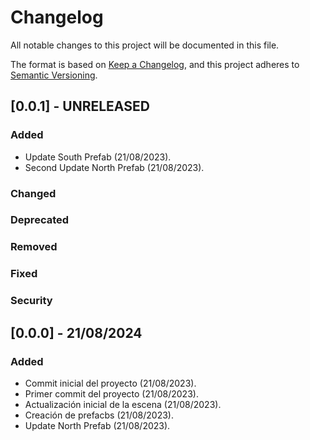# Changelog

All notable changes to this project will be documented in this file.

The format is based on [Keep a Changelog](https://keepachangelog.com/en/1.1.0/),
and this project adheres to [Semantic Versioning](https://semver.org/spec/v2.0.0.html).

## [0.0.1] - UNRELEASED

### Added
- Update South Prefab (21/08/2023).
- Second Update North Prefab (21/08/2023).

### Changed

### Deprecated

### Removed

### Fixed

### Security

## [0.0.0] - 21/08/2024

### Added

- Commit inicial del proyecto (21/08/2023).
- Primer commit del proyecto (21/08/2023).
- Actualización inicial de la escena (21/08/2023).
- Creación de prefacbs (21/08/2023).
- Update North Prefab (21/08/2023).